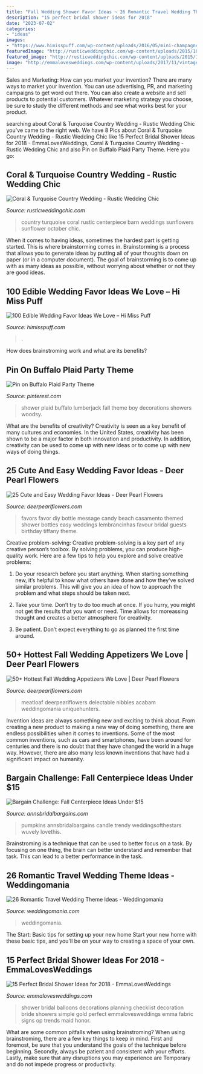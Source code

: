 ```yaml
---
title: "Fall Wedding Shower Favor Ideas ~ 26 Romantic Travel Wedding Theme Ideas"
description: "15 perfect bridal shower ideas for 2018"
date: "2023-07-02"
categories:
- "ideas"
images:
- "https://www.himisspuff.com/wp-content/uploads/2016/05/mini-champagne-wedding-favors.jpg"
featuredImage: "http://rusticweddingchic.com/wp-content/uploads/2015/10/Zak_Zak_Eureka_Photography_TwistedRanchWeddingPhotography53_low-590x885.jpg"
featured_image: "http://rusticweddingchic.com/wp-content/uploads/2015/10/Zak_Zak_Eureka_Photography_TwistedRanchWeddingPhotography53_low-590x885.jpg"
image: "http://emmalovesweddings.com/wp-content/uploads/2017/11/vintage-bridal-shower-decoration-ideas-with-balloons.jpg"
---
```



Sales and Marketing: How can you market your invention?
There are many ways to market your invention. You can use advertising, PR, and marketing campaigns to get word out there. You can also create a website and sell products to potential customers. Whatever marketing strategy you choose, be sure to study the different methods and see what works best for your product.

	

		
searching about Coral &amp; Turquoise Country Wedding - Rustic Wedding Chic you've came to the right web. We have 8 Pics about Coral &amp; Turquoise Country Wedding - Rustic Wedding Chic like 15 Perfect Bridal Shower Ideas for 2018 - EmmaLovesWeddings, Coral &amp; Turquoise Country Wedding - Rustic Wedding Chic and also Pin on Buffalo Plaid Party Theme. Here you go:
		
    
## Coral &amp; Turquoise Country Wedding - Rustic Wedding Chic

<img loading=lazy src="http://rusticweddingchic.com/wp-content/uploads/2015/10/Zak_Zak_Eureka_Photography_TwistedRanchWeddingPhotography53_low-590x885.jpg" onerror="this.onerror=null;this.src='https://tse4.mm.bing.net/th?id=OIP.7bw380ITn1YzzQRXyfqQqwHaLH&amp;pid=15.1';" alt="Coral &amp; Turquoise Country Wedding - Rustic Wedding Chic">

_Source: rusticweddingchic.com_

>country turquoise coral rustic centerpiece barn weddings sunflowers sunflower october chic. 

	

When it comes to having ideas, sometimes the hardest part is getting started. This is where brainstorming comes in. Brainstorming is a process that allows you to generate ideas by putting all of your thoughts down on paper (or in a computer document). The goal of brainstorming is to come up with as many ideas as possible, without worrying about whether or not they are good ideas.

    
## 100 Edible Wedding Favor Ideas We Love – Hi Miss Puff

<img loading=lazy src="https://www.himisspuff.com/wp-content/uploads/2016/05/mini-champagne-wedding-favors.jpg" onerror="this.onerror=null;this.src='https://tse3.mm.bing.net/th?id=OIP.q1nj1UBuopXmjNkLU-Mm_gHaKG&amp;pid=15.1';" alt="100 Edible Wedding Favor Ideas We Love – Hi Miss Puff">

_Source: himisspuff.com_

>. 

	

How does brainstroming work and what are its benefits?
 

    
## Pin On Buffalo Plaid Party Theme

<img loading=lazy src="https://i.pinimg.com/736x/6d/4c/d9/6d4cd9fcf60259b132c91d9f58920729.jpg" onerror="this.onerror=null;this.src='https://tse4.mm.bing.net/th?id=OIP.XYfXOtXMIrK8_BTITT0zPQHaJ3&amp;pid=15.1';" alt="Pin on Buffalo Plaid Party Theme">

_Source: pinterest.com_

>shower plaid buffalo lumberjack fall theme boy decorations showers woodsy. 

	

What are the benefits of creativity?
Creativity is seen as a key benefit of many cultures and economies. In the United States, creativity has been shown to be a major factor in both innovation and productivity. In addition, creativity can be used to come up with new ideas or to come up with new ways of doing things.

    
## 25 Cute And Easy Wedding Favor Ideas - Deer Pearl Flowers

<img loading=lazy src="https://www.deerpearlflowers.com/wp-content/uploads/2015/05/message-in-a-bottle-party-favor-.jpg" onerror="this.onerror=null;this.src='https://tse1.mm.bing.net/th?id=OIP.kyxS40ilngjicVP5L839hQHaLH&amp;pid=15.1';" alt="25 Cute and Easy Wedding Favor Ideas - Deer Pearl Flowers">

_Source: deerpearlflowers.com_

>favors favor diy bottle message candy beach casamento themed shower bottles easy weddings lembrancinhas favour bridal guests birthday tiffany theme. 

	

Creative problem-solving:
Creative problem-solving is a key part of any creative person’s toolbox. By solving problems, you can produce high-quality work. Here are a few tips to help you explore and solve creative problems:
1) Do your research before you start anything. When starting something new, it’s helpful to know what others have done and how they’ve solved similar problems. This will give you an idea of how to approach the problem and what steps should be taken next.

2) Take your time. Don’t try to do too much at once. If you hurry, you might not get the results that you want or need. Time allows for moreassing thought and creates a better atmosphere for creativity.

3) Be patient. Don’t expect everything to go as planned the first time around.

    
## 50+ Hottest Fall Wedding Appetizers We Love | Deer Pearl Flowers

<img loading=lazy src="https://www.deerpearlflowers.com/wp-content/uploads/2015/04/Tiny-Meatloaf-On-a-Stick-for-Fall-appetizers-682x1024.jpg" onerror="this.onerror=null;this.src='https://tse2.mm.bing.net/th?id=OIP.JOAbWdHSPB9vfZjpkti1FwHaLH&amp;pid=15.1';" alt="50+ Hottest Fall Wedding Appetizers We Love | Deer Pearl Flowers">

_Source: deerpearlflowers.com_

>meatloaf deerpearlflowers delectable nibbles acabam weddingomania uniquehunters. 

	

Invention ideas are always something new and exciting to think about. From creating a new product to making a new way of doing something, there are endless possibilities when it comes to inventions. Some of the most common inventions, such as cars and smartphones, have been around for centuries and there is no doubt that they have changed the world in a huge way. However, there are also many less known inventions that have had a significant impact on humanity.

    
## Bargain Challenge: Fall Centerpiece Ideas Under $15

<img loading=lazy src="https://www.annsbridalbargains.com/blog/wp-content/uploads/2013/10/FallCenterpieces1Web1.jpg" onerror="this.onerror=null;this.src='https://tse3.mm.bing.net/th?id=OIP.RdczT297DJyNbMghm8Ya-gHaOT&amp;pid=15.1';" alt="Bargain Challenge: Fall Centerpiece Ideas Under $15">

_Source: annsbridalbargains.com_

>pumpkins annsbridalbargains candle trendy weddingsofthestars wuvely lovethis. 

	

Brainstroming is a technique that can be used to better focus on a task. By focusing on one thing, the brain can better understand and remember that task. This can lead to a better performance in the task.

    
## 26 Romantic Travel Wedding Theme Ideas - Weddingomania

<img loading=lazy src="https://i.weddingomania.com/2016/03/26-Romantic-Travel-Wedding-Theme-Ideas-18.jpg" onerror="this.onerror=null;this.src='https://tse3.mm.bing.net/th?id=OIP.k4b_uO_JO9Lc_LLNp0_LegAAAA&amp;pid=15.1';" alt="26 Romantic Travel Wedding Theme Ideas - Weddingomania">

_Source: weddingomania.com_

>weddingomania. 

	

The Start: Basic tips for setting up your new home
Start your new home with these basic tips, and you'll be on your way to creating a space of your own.

    
## 15 Perfect Bridal Shower Ideas For 2018 - EmmaLovesWeddings

<img loading=lazy src="http://emmalovesweddings.com/wp-content/uploads/2017/11/vintage-bridal-shower-decoration-ideas-with-balloons.jpg" onerror="this.onerror=null;this.src='https://tse4.mm.bing.net/th?id=OIP._4JRHuhDojsmKNjF5UuAxwHaMZ&amp;pid=15.1';" alt="15 Perfect Bridal Shower Ideas for 2018 - EmmaLovesWeddings">

_Source: emmalovesweddings.com_

>shower bridal balloons decorations planning checklist decoration bride showers simple gold perfect emmalovesweddings emma fabric signs op trends maid honor. 

	

What are some common pitfalls when using brainstroming?
When using brainstroming, there are a few key things to keep in mind. First and foremost, be sure that you understand the goals of the technique before beginning. Secondly, always be patient and consistent with your efforts. Lastly, make sure that any disruptions you may experience are Temporary and do not impede progress or productivity.

